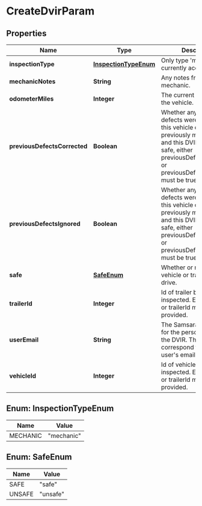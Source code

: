 
# CreateDvirParam

## Properties
Name | Type | Description | Notes
------------ | ------------- | ------------- | -------------
**inspectionType** | [**InspectionTypeEnum**](#InspectionTypeEnum) | Only type &#39;mechanic&#39; is currently accepted. | 
**mechanicNotes** | **String** | Any notes from the mechanic. |  [optional]
**odometerMiles** | **Integer** | The current odometer of the vehicle. |  [optional]
**previousDefectsCorrected** | **Boolean** | Whether any previous defects were corrected. If this vehicle or trailer was previously marked unsafe, and this DVIR marks it as safe, either previousDefectsCorrected or previousDefectsIgnored must be true. |  [optional]
**previousDefectsIgnored** | **Boolean** | Whether any previous defects were ignored. If this vehicle or trailer was previously marked unsafe, and this DVIR marks it as safe, either previousDefectsCorrected or previousDefectsIgnored must be true. |  [optional]
**safe** | [**SafeEnum**](#SafeEnum) | Whether or not this vehicle or trailer is safe to drive. | 
**trailerId** | **Integer** | Id of trailer being inspected. Either vehicleId or trailerId must be provided. |  [optional]
**userEmail** | **String** | The Samsara login email for the person creating the DVIR. The email must correspond to a Samsara user&#39;s email. | 
**vehicleId** | **Integer** | Id of vehicle being inspected. Either vehicleId or trailerId must be provided. |  [optional]


<a name="InspectionTypeEnum"></a>
## Enum: InspectionTypeEnum
Name | Value
---- | -----
MECHANIC | &quot;mechanic&quot;


<a name="SafeEnum"></a>
## Enum: SafeEnum
Name | Value
---- | -----
SAFE | &quot;safe&quot;
UNSAFE | &quot;unsafe&quot;



